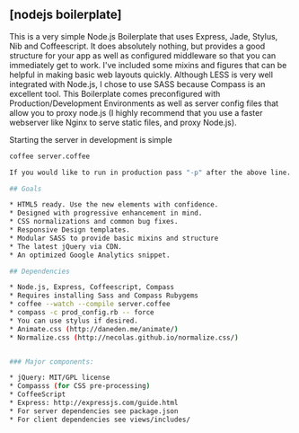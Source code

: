 ## [nodejs boilerplate]

This is a very simple Node.js Boilerplate that uses Express, Jade, Stylus, Nib and Coffeescript. It does absolutely nothing, but provides a good structure for your app as well as configured middleware so that you can immediately get to work. I've included some mixins and figures that can be helpful in making basic web layouts quickly. Although LESS is very well integrated with Node.js, I chose to use SASS because Compass is an excellent tool. This Boilerplate comes preconfigured with Production/Development Environments as well as server config files that allow you to proxy node.js (I highly recommend that you use a faster webserver like Nginx to serve static files, and proxy Node.js).

Starting the server in development is simple
```sh
coffee server.coffee

If you would like to run in production pass "-p" after the above line. You will need to make sure that Nginx is running and that you have symlinked the public directory to the correct place for nginx.

## Goals

* HTML5 ready. Use the new elements with confidence.
* Designed with progressive enhancement in mind.
* CSS normalizations and common bug fixes.
* Responsive Design templates.
* Modular SASS to provide basic mixins and structure
* The latest jQuery via CDN.
* An optimized Google Analytics snippet.

## Dependencies

* Node.js, Express, Coffeescript, Compass
* Requires installing Sass and Compass Rubygems
* coffee --watch --compile server.coffee
* compass -c prod_config.rb -- force
* You can use stylus if desired.
* Animate.css (http://daneden.me/animate/)
* Normalize.css (http://necolas.github.io/normalize.css/)


### Major components:

* jQuery: MIT/GPL license
* Compasss (for CSS pre-processing)
* CoffeeScript
* Express: http://expressjs.com/guide.html
* For server dependencies see package.json
* For client dependencies see views/includes/
